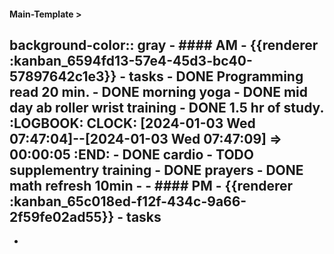 #### Main-Template > 
background-color:: gray
	- #### AM
		- {{renderer :kanban_6594fd13-57e4-45d3-bc40-57897642c1e3}}
			- tasks
				- DONE Programming read 20 min.
				- DONE morning yoga
				- DONE mid day ab roller wrist training
		- DONE 1.5 hr of study.
		  :LOGBOOK:
		  CLOCK: [2024-01-03 Wed 07:47:04]--[2024-01-03 Wed 07:47:09] =>  00:00:05
		  :END:
			- DONE cardio
			- TODO supplementry training
			- DONE prayers
			- DONE math refresh 10min
		-
	- #### PM
		- {{renderer :kanban_65c018ed-f12f-434c-9a66-2f59fe02ad55}}
			- tasks
-
-